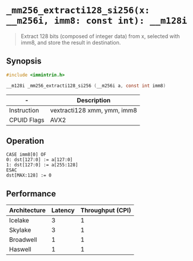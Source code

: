 `_mm256_extracti128_si256(x: __m256i, imm8: const int): __m128i`
================================================================

> Extract 128 bits (composed of integer data) from x, selected with imm8, and store the result in destination.

## Synopsis

```c
#include <immintrin.h>

__m128i _mm256_extracti128_si256 (__m256i a, const int imm8)
```

| -           | Description                 |
| ----------- | --------------------------- |
| Instruction | vextracti128 xmm, ymm, imm8 |
| CPUID Flags | AVX2                        |

## Operation

```
CASE imm8[0] OF
0: dst[127:0] := a[127:0]
1: dst[127:0] := a[255:128]
ESAC
dst[MAX:128] := 0
```

## Performance

| Architecture | Latency | Throughput (CPI) |
| ------------ | ------- | ---------------- |
| Icelake      | 3       | 1                |
| Skylake      | 3       | 1                |
| Broadwell    | 1       | 1                |
| Haswell      | 1       | 1                |
